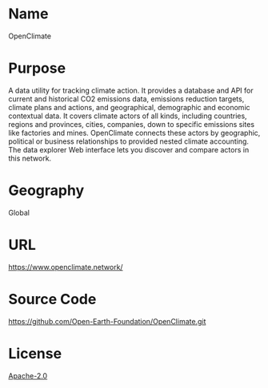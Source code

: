 # Name

OpenClimate

# Purpose

A data utility for tracking climate action. It provides a database and API for current and historical CO2 emissions data, emissions reduction targets, climate plans and actions, and geographical, demographic and economic contextual data. It covers climate actors of all kinds, including countries, regions and provinces, cities, companies, down to specific emissions sites like factories and mines. OpenClimate connects these actors by geographic, political or business relationships to provided nested climate accounting. The data explorer Web interface lets you discover and compare actors in this network.

# Geography

Global

# URL

https://www.openclimate.network/

# Source Code

https://github.com/Open-Earth-Foundation/OpenClimate.git

# License

[Apache-2.0](https://github.com/Open-Earth-Foundation/OpenClimate?tab=Apache-2.0-1-ov-file#readme)
